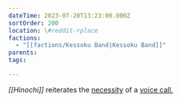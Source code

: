 ```yaml
---
dateTime: 2023-07-20T13:23:00.000Z
sortOrder: 200
location: \#reddit-rplace
factions:
  - "[[factions/Kessoku Band|Kessoku Band]]"
parents: 
tags: 

---
```

*[[Hinochi]]* reiterates the [necessity](discord://discord.com/channels/1093664259273130084/1131230952119615600/1131577199913357432) of a [voice call.](discord://discord.com/channels/1093664259273130084/1131230952119615600/1131577172100923452)
